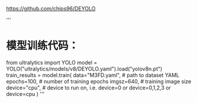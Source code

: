 https://github.com/chips96/DEYOLO

'''
# 模型训练代码：
from ultralytics import YOLO
model = YOLO("ultralytics/models/v8/DEYOLO.yaml").load("yolov8n.pt")
train_results = model.train(
    data="M3FD.yaml",  # path to dataset YAML
    epochs=100,  # number of training epochs
    imgsz=640,  # training image size
    device="cpu",  # device to run on, i.e. device=0 or device=0,1,2,3 or device=cpu
)
'''

